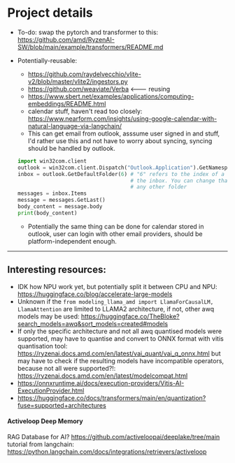 # Project details
- To-do: swap the pytorch and transformer to this: https://github.com/amd/RyzenAI-SW/blob/main/example/transformers/README.md

- Potentially-reusable:
    - https://github.com/raydelvecchio/vlite-v2/blob/master/vlite2/ingestors.py
    - https://github.com/weaviate/Verba  <--- reusing
    - https://www.sbert.net/examples/applications/computing-embeddings/README.html 
    - calendar stuff, haven't read too closely: https://www.nearform.com/insights/using-google-calendar-with-natural-language-via-langchain/
    - This can get email from outlook, asssume user signed in and stuff, I'd rather use this and not have to worry about syncing, syncing should be handled by outlook.
    ```python
    import win32com.client
    outlook = win32com.client.Dispatch("Outlook.Application").GetNamespace("MAPI")
    inbox = outlook.GetDefaultFolder(6) # "6" refers to the index of a folder - in this case,
                                        # the inbox. You can change that number to reference
                                        # any other folder
    messages = inbox.Items
    message = messages.GetLast()
    body_content = message.body
    print(body_content)
    ```
    - Potentially the same thing can be done for calendar stored in outlook, user can login with other email providers, should be platform-independent enough.
---

## Interesting resources:
- IDK how NPU work yet, but potentially split it between CPU and NPU: https://huggingface.co/blog/accelerate-large-models
- Unknown if the `from modeling_llama_amd import LlamaForCausalLM, LlamaAttention` are limited to LLAMA2 architecture, if not, other awq models may be used: https://huggingface.co/TheBloke?search_models=awq&sort_models=created#models
- If only the specific architecture and not all awq quantised models were supported, may have to quantise and convert to ONNX format with vitis quantisation tool: https://ryzenai.docs.amd.com/en/latest/vai_quant/vai_q_onnx.html but may have to check if the resulting models have incompatible operators, because not all were supported?!: https://ryzenai.docs.amd.com/en/latest/modelcompat.html
- https://onnxruntime.ai/docs/execution-providers/Vitis-AI-ExecutionProvider.html
- https://huggingface.co/docs/transformers/main/en/quantization?fuse=supported+architectures

#### Activeloop Deep Memory
RAG Database for AI? https://github.com/activeloopai/deeplake/tree/main
tutorial from langchain: https://python.langchain.com/docs/integrations/retrievers/activeloop